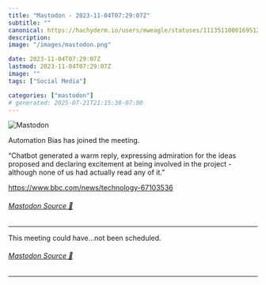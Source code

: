 ```yaml
---
title: "Mastodon - 2023-11-04T07:29:07Z"
subtitle: ""
canonical: https://hachyderm.io/users/mweagle/statuses/111351100016951240
description:
image: "/images/mastodon.png"

date: 2023-11-04T07:29:07Z
lastmod: 2023-11-04T07:29:07Z
image: ""
tags: ["Social Media"]

categories: ["mastodon"]
# generated: 2025-07-21T21:15:38-07:00
---
```

![Mastodon](/images/mastodon.png)

<p>Automation Bias has joined the meeting. </p><p>“Chatbot generated a warm reply, expressing admiration for the ideas proposed and declaring excitement at being involved in the project - although none of us had actually read any of it.”</p><p><a href="https://www.bbc.com/news/technology-67103536" target="_blank" rel="nofollow noopener noreferrer" translate="no"><span class="invisible">https://www.</span><span class="ellipsis">bbc.com/news/technology-671035</span><span class="invisible">36</span></a></p>


###### [Mastodon Source 🐘](https://hachyderm.io/@mweagle/111351100016951240)

___

<p>This meeting could have…not been scheduled.</p>


###### [Mastodon Source 🐘](https://hachyderm.io/@mweagle/111351104846797072)

___
